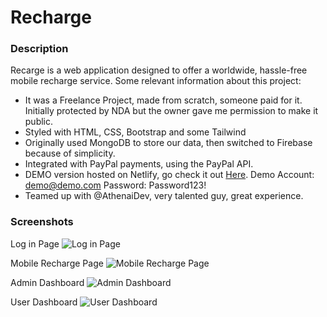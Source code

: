 # Recharge

### Description

Recarge is a web application designed to offer a worldwide, hassle-free mobile recharge service. 
Some relevant information about this project:

-  It was a Freelance Project, made from scratch, someone paid for it. Initially protected by NDA but the owner gave me permission to make it public.
-  Styled with HTML, CSS, Bootstrap and some Tailwind
-  Originally used MongoDB to store our data, then switched to Firebase because of simplicity.
-  Integrated with PayPal payments, using the PayPal API.
-  DEMO version hosted on Netlify, go check it out [Here](https://pein.lol/). Demo Account: demo@demo.com Password: Password123!
-  Teamed up with @AthenaiDev, very talented guy, great experience.

### Screenshots

Log in Page
![Log in Page](https://i.imgur.com/tpIgcQ2.png)

Mobile Recharge Page
![Mobile Recharge Page](https://rdesouza.site/images/recharge-ss-2.png)

Admin Dashboard
![Admin Dashboard](https://rdesouza.site/images/recharge-ss-1.png)

User Dashboard
![User Dashboard](https://rdesouza.site/images/recharge-ss-3.png)
